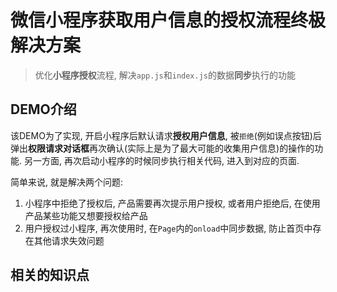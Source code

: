 # 微信小程序获取用户信息的授权流程终极解决方案

> 优化**小程序授权**流程, 解决`app.js`和`index.js`的数据**同步**执行的功能

## DEMO介绍

该DEMO为了实现, 开启小程序后默认请求**授权用户信息**, 被`拒绝`(例如误点按钮)后弹出**权限请求对话框**再次确认(实际上是为了最大可能的收集用户信息)的操作的功能. 另一方面, 再次启动小程序的时候同步执行相关代码, 进入到对应的页面.

简单来说, 就是解决两个问题:

1. 小程序中拒绝了授权后, 产品需要再次提示用户授权, 或者用户拒绝后, 在使用产品某些功能又想要授权给产品
1. 用户授权过小程序, 再次使用时, 在`Page`内的`onload`中同步数据, 防止首页中存在其他请求失效问题

## 相关的知识点

